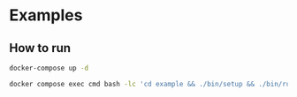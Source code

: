 # Examples

## How to run

```sh
docker-compose up -d

docker compose exec cmd bash -lc 'cd example && ./bin/setup && ./bin/run'
```
